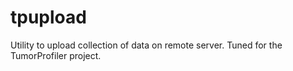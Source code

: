 # tpupload
Utility to upload collection of data on remote server.
Tuned for the TumorProfiler project.
